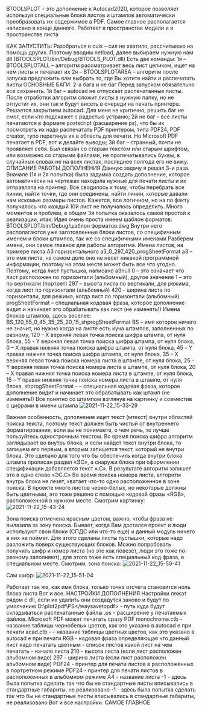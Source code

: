 ﻿BTOOLSPLOT - это дополнение к Autocad2020, которое позволяет используя специальные блоки листов и штампов автоматически преобразовать их содержимое в PDF.
Самое главное располагается написано в конце данного.
Работает в пространстве модели и в пространстве листа

КАК ЗАПУСТИТЬ:
Разобраться в cuix – сил не хватило, рассчитываю на помощь других. 
Поэтому вводим netload, далее выбираем нужную нам dll (BTOOLSPLOT/bin/Debug/BTOOLS_PLOT.dll)
Есть две команды:
1я – BTOOLSPLOTALL – алгоритм рассматривает весь лист целиком, ищет на нем листы и печатает их
2я – BTOOLSPLOTAREA – алгоритм после запуска предложить вам выбрать то, где Вы хотите найти и распечатать листы
ОСНОВНЫЕ БАГИ. 2-а бага и не баг
Перед запуском обязательно все сохранить.
1й баг – autocad не отпускает распечатанные листы. После отработки алгоритм сложит листы в нужную папку, но не отпустит их, они так и будут висеть в очереди на печать принтера. Решается закрытием autocad. Для меня не критично, решить баг не смог, если кто подскажет с радостью устраню;
2й не баг – все листы печатаются в формате postscript (расширение ps), что бы их посмотреть их надо распечатать PDF принтером, типа PDF24, PDF creator, тупо перетянув их в область для печати. Но Microsoft PDF печатает в PDF, вот и делайте выводы;
3й баг – странный, почти не проявляет себя. Был связан со старым текстом или старым шрифтом, или возможно со старыми файлами, не пропечатывались буквы, в случайных словах не на всех листах, последнее полгода его не вижу. 
ОПИСАНИЕ РАБОТЫ ДОПОЛНЕНИЯ
Данную задачу я решал 3-и раза. Вначале (1я и 2я попытка) была задумка создать дополнение, которое автоматически на чертежах находила нужные для печати листы и их отправляла на принтер. Все сводилось к тому, чтобы перебрать все линии, найти точки, где они соединены, найти линии, которые давали нам искомые размеры листов. Кажется, все логичном, но на по факту получалось что каждый 10й лист не получалось определить. Много моментов и проблем, в общем 3я попытка оказалось самой простой к реализации, итак:
Идея очень проста имеем шаблон форматов: BTOOLSPLOT/bin/Debug/шаблон форматов.dwg
Внутри него располагаются уже заготовленные блоки листов, со специфичным именем и блоки штампов, так же со специфичными именами
Разберем имена, они самое главное для работы алгоритма.
Имена листов, на примере листа А3 горизонтального
a3_0_297_420_progSheetFormat
а3 – это имя листа, на самом деле оно не несет никакой программной информации, поэтому на этом месте может быть все что угодно. Поэтому, когда лист пустышка, написано а3null
0 – это означает что лист расположен по горизонтали (альбомный), другое значение 1 – это по вертикали (портрет)
297 – высота листа по вертикали, для режима, когда лист по горизонтали (альбомный)
420 - ширина листа по горизонтали, для режима, когда лист по горизонтали (альбомный)
progSheetFormat – специальная кодовая фраза, которое дополнение видит и начинает это обрабатывать как лист (не изменять!)
Имена блоков штампов, здесь веселее:
BS_120_55_0_45_35_25_20_15_shprogSheetFormat
BS – имя которое ничего не значит, но нужно когда на листе есть куча штампов, заполненных по разному,
120 – Х верхняя левая точка поиска шифра штампа, от нуля блока,
55 - Y верхняя левая точка поиска шифра штампа, от нуля блока,
0 – Х правая нижняя точка поиска шифра штампа, от нуля блока,
45 – Y правая нижняя точка поиска шифра штампа, от нуля блока,
35 – Х верхняя левая точка поиска номера листа в штампе, от нуля блока,
25 - Y верхняя левая точка поиска номера листа в штампе, от нуля блока,
20 – Х правая нижняя точка поиска номера листа в штампе, от нуля блока,
15 – Y правая нижняя точка поиска номера листа в штампе, от нуля блока,
shprogSheetFormat - – специальная кодовая фраза, которое дополнение видит и начинает это обрабатывать как штамп (не изменять!)
Все понятно со штампом взглянув на картинку и совместив с цифрами в имени штампа
 ![2021-11-22_15-33-29](https://user-images.githubusercontent.com/39908908/147631893-204bf81a-c7c7-482f-8f53-74485175fe46.png)
 
Важная особенность, дополнение ищет текст (мтекст) внутри областей поиска текста, поэтому текст должен быть чистый от внутреннего форматирования, если вы не понимаете, о чем речь, то лучше пользуйтесь однострочным текстом.
Во время поиска шифра алгоритм заглядывает во внутрь блока, и если найдет текст внутри блока, то запишем его первым, а вторым запишется текст, который не внутри блока. Это сделано для того что бы обеспечить когда внутри блока штампа прописан раздел «ЭС», а снаружи блока при оформлении спецификации добавляется текст «.С». В результате алгоритм запишет это в одно слово «ЭС.С»
Во время поиска номера листа, алгоритм внутрь блока не лезет, хватает что-то одно расположенное в зоне поиска.
В проекте много листов черно-белых, но некоторые должны быть цветными, это тоже решено с помощью кодовой фразы «RGB», расположенной в нужном месте. Смотрим картинку:
![2021-11-22_15-43-24](https://user-images.githubusercontent.com/39908908/147632021-4adc212d-ef77-4a5d-9f74-73c602a134cf.png)
 
Зона поиска отмечена красным цветом, важно, чтобы фраза не вылазила за зону поиска.
Бывает, когда Вам достался проект и люди используют свои блоки (СПДС или что-то еще) и данный модуль ничего в них не поймет. Для этого сделаны листы пустышки, которые надо разложить поверх существующих блоков. Можно попробовать получить шифр и номер листа (но это как повезет, люди это тоже по-разному заполняют), для этого тоже есть специальный код фраза, в специальном месте.
Смотрим, зона поиска:
![2021-11-22_15-50-41](https://user-images.githubusercontent.com/39908908/147632033-c74774ae-8062-45b3-9eb0-3767352e066c.png)
 
Сам шифр:
![2021-11-22_15-51-04](https://user-images.githubusercontent.com/39908908/147632043-61e979da-758e-4f2a-9e0a-310f71c2e3c4.png)
 
Работает так же, как имя блока, только точка отсчета становится ноль блока листа
Вот и все.
НАСТРОЙКИ ДОПОЛНЕНИЯ
Настройки лежат рядом с dll, если их удалить они создадутся заново и будут по умолчанию
<waysavetopdf>D:\plot2pdf\PS\</waysavetopdf> - путь куда будут складываться распечатанные файлы
  <waysavetoext>.ps</waysavetoext> - расширение у печатаемых файлов. Microsoft PDF может печатать сразу PDF
  <colorWB>monochrome.ctb</colorWB> - название таблицы чернобелых цветов, как это указано в autocad е при печати
  <colorRGB>acad.ctb</colorRGB> -  - название таблицы цветных цветов, как это указано в autocad е при печати
  <specTextColor>RGB</specTextColor> - кодовая фраза определяющая что данный лист надо печатать цветным
  <listFS> - список листов какой лист на чем печатать
    <setSheet>  - начало листа
      <height>210</height>  - высота листа (если лист расположен альбомном виде)
      <weight>297</weight> - ширина листа (если лист расположен альбомном виде)
      <printPortrait>PDF24</printPortrait> - принтер для печати листов в расположенных в портретном режиме
      <printLandscape>PDF24</printLandscape> - принтер для печати листов в расположенных в альбомном режиме
      <nameSheet>A4</nameSheet> - название листа
      <weightPlot>-1</weightPlot> - здесь была попытка сделать так что бы не стандартные листы вписывались в стандартные габариты, не реализовано
      <heightPlot>-1</heightPlot> - здесь была попытка сделать так что бы не стандартные листы вписывались в стандартные габариты, не реализовано
    </setSheet>
Вот и все настройки.
САМОЕ ГЛАВНОЕ
